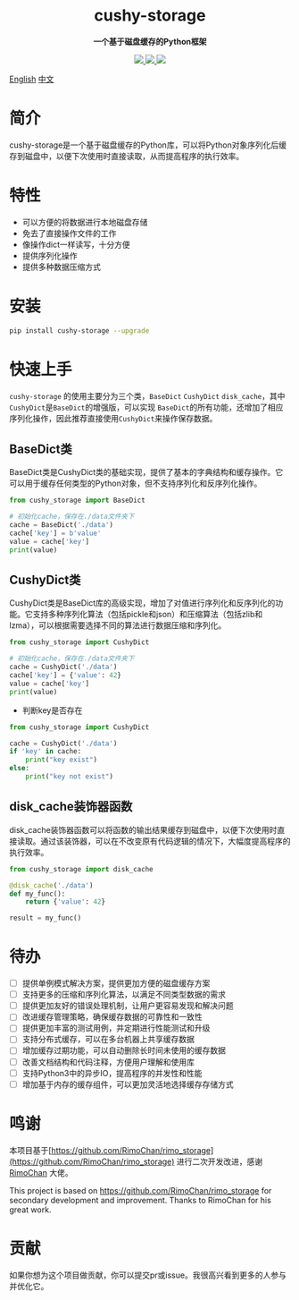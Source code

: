 <h1 align="center">
    cushy-storage
</h1>
<p align="center">
  <strong>一个基于磁盘缓存的Python框架</strong>
</p>

<p align="center">
    <a target="_blank" href="">
        <img src="https://img.shields.io/badge/License-Apache%202.0-blue.svg?label=license" />
    </a>
    <a target="_blank" href=''>
        <img src="https://static.pepy.tech/personalized-badge/broadcast-service?period=total&units=international_system&left_color=grey&right_color=blue&left_text=Downloads/Total"/>
   </a>
    <a target="_blank" href=''>
        <img src="https://static.pepy.tech/personalized-badge/cushy-socket?period=month&units=international_system&left_color=grey&right_color=blue&left_text=Downloads/Week"/>
   </a>
</p>

[English](/README_en.md) [中文](/README.md)

# 简介
cushy-storage是一个基于磁盘缓存的Python库，可以将Python对象序列化后缓存到磁盘中，以便下次使用时直接读取，从而提高程序的执行效率。

# 特性
- 可以方便的将数据进行本地磁盘存储
- 免去了直接操作文件的工作
- 像操作dict一样读写，十分方便
- 提供序列化操作
- 提供多种数据压缩方式


# 安装

```bash
pip install cushy-storage --upgrade 
```

# 快速上手

`cushy-storage` 的使用主要分为三个类，`BaseDict` `CushyDict` `disk_cache`，其中`CushyDict`是`BaseDict`的增强版，可以实现
`BaseDict`的所有功能，还增加了相应序列化操作，因此推荐直接使用`CushyDict`来操作保存数据。

## BaseDict类

BaseDict类是CushyDict类的基础实现，提供了基本的字典结构和缓存操作。它可以用于缓存任何类型的Python对象，但不支持序列化和反序列化操作。

```python
from cushy_storage import BaseDict

# 初始化cache，保存在./data文件夹下
cache = BaseDict('./data')
cache['key'] = b'value'
value = cache['key']
print(value)

```

## CushyDict类

CushyDict类是BaseDict库的高级实现，增加了对值进行序列化和反序列化的功能。它支持多种序列化算法（包括pickle和json）和压缩算法（包括zlib和lzma），可以根据需要选择不同的算法进行数据压缩和序列化。

```python
from cushy_storage import CushyDict

# 初始化cache，保存在./data文件夹下
cache = CushyDict('./data')
cache['key'] = {'value': 42}
value = cache['key']
print(value)

```

- 判断key是否存在

```python
from cushy_storage import CushyDict

cache = CushyDict('./data')
if 'key' in cache:
    print("key exist")
else:
    print("key not exist")

```

## disk_cache装饰器函数

disk_cache装饰器函数可以将函数的输出结果缓存到磁盘中，以便下次使用时直接读取。通过该装饰器，可以在不改变原有代码逻辑的情况下，大幅度提高程序的执行效率。

```python
from cushy_storage import disk_cache

@disk_cache('./data')
def my_func():
    return {'value': 42}

result = my_func()

```
 
 
# 待办

- [ ] 提供单例模式解决方案，提供更加方便的磁盘缓存方案
- [ ] 支持更多的压缩和序列化算法，以满足不同类型数据的需求
- [ ] 提供更加友好的错误处理机制，让用户更容易发现和解决问题
- [ ] 改进缓存管理策略，确保缓存数据的可靠性和一致性
- [ ] 提供更加丰富的测试用例，并定期进行性能测试和升级
- [ ] 支持分布式缓存，可以在多台机器上共享缓存数据
- [ ] 增加缓存过期功能，可以自动删除长时间未使用的缓存数据
- [ ] 改善文档结构和代码注释，方便用户理解和使用库
- [ ] 支持Python3中的异步IO，提高程序的并发性和性能
- [ ] 增加基于内存的缓存组件，可以更加灵活地选择缓存存储方式

# 鸣谢
本项目基于[https://github.com/RimoChan/rimo_storage](https://github.com/RimoChan/rimo_storage) 进行二次开发改进，感谢[RimoChan](https://github.com/RimoChan) 大佬。

This project is based on https://github.com/RimoChan/rimo_storage for secondary development and improvement. Thanks to RimoChan for his great work.

# 贡献
如果你想为这个项目做贡献，你可以提交pr或issue。我很高兴看到更多的人参与并优化它。
